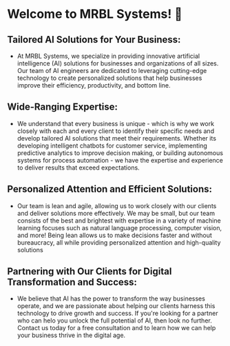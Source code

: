 # Welcome to MRBL Systems! 👋

## Tailored AI Solutions for Your Business:
- At MRBL Systems, we specialize in providing innovative artificial intelligence (AI) solutions for businesses and organizations of all sizes. Our team of AI engineers are dedicated to leveraging cutting-edge technology to create personalized solutions that help businesses improve their efficiency, productivity, and bottom line.

## Wide-Ranging Expertise:
- We understand that every business is unique - which is why we work closely with each and every client to identify their specific needs and develop tailored AI solutions that meet their requirements. Whether its developing intelligent chatbots for customer service, implementing predictive analytics to improve decision making, or building autonomous systems for process automation - we have the expertise and experience to deliver results that exceed expectations.

## Personalized Attention and Efficient Solutions:
- Our team is lean and agile, allowing us to work closely with our clients and deliver solutions more effectively. We may be small, but our team consists of the best and brightest with expertise in a variety of machine learning focuses such as natural language processing, computer vision, and more! Being lean allows us to make decisions faster and without bureaucracy, all while providing personalized attention and high-quality solutions

## Partnering with Our Clients for Digital Transformation and Success:
- We believe that AI has the power to transform the way businesses operate, and we are passionate about helping our clients harness this technology to drive growth and success. If you're looking for a partner who can helo you unlock the full potential of AI, then look no further. Contact us today for a free consultation and to learn how we can help your business thrive in the digital age.

<!--
**MRBL-Systems/MRBL-Systems** is a ✨ _special_ ✨ repository because its `README.md` (this file) appears on your GitHub profile.

Here are some ideas to get you started:

- 🔭 I’m currently working on ...
- 🌱 I’m currently learning ...
- 👯 I’m looking to collaborate on ...
- 🤔 I’m looking for help with ...
- 💬 Ask me about ...
- 📫 How to reach me: ...
- 😄 Pronouns: ...
- ⚡ Fun fact: ...
-->
